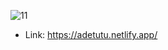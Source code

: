 


 ![11](https://user-images.githubusercontent.com/60041984/131719972-c3eb10be-0e8d-4528-a43c-f895886fabf6.jpg)

 <!-- ![11](@/src/assets/portfolio-img.JPG) -->
 
 - Link: https://adetutu.netlify.app/




